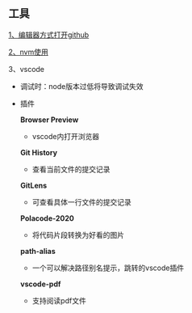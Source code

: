 ## 工具

[1、编辑器方式打开github](https://github1s.com/yang1212/Bill)

[2、nvm使用](https://www.cnblogs.com/Tiboo/p/12637602.html)

3、vscode
* 调试时：node版本过低将导致调试失效

* 插件

    **Browser Preview**
    * vscode内打开浏览器

    **Git History**
    * 查看当前文件的提交记录

    **GitLens**
    * 可查看具体一行文件的提交记录

    **Polacode-2020**
    * 将代码片段转换为好看的图片

    **path-alias**
    * 一个可以解决路径别名提示，跳转的vscode插件

    **vscode-pdf**
    * 支持阅读pdf文件   